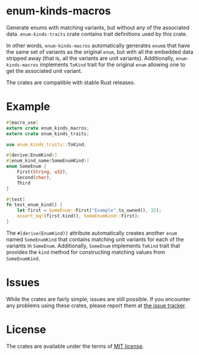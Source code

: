 # enum-kinds-macros

Generate enums with matching variants, but without any of the associated data.
`enum-kinds-traits` crate contains trait definitions used by this crate.

In other words, `enum-kinds-macros` automatically generates `enum`s that have
the same set of variants as the original `enum`, but with all the embedded data
stripped away (that is, all the variants are unit variants). Additionally,
`enum-kinds-macros` implements `ToKind` trait for the original `enum` allowing
one to get the associated unit variant.

The crates are compatible with stable Rust releases.

# Example

```rust
#[macro_use]
extern crate enum_kinds_macros;
extern crate enum_kinds_traits;

use enum_kinds_traits::ToKind;

#[derive(EnumKind)]
#[enum_kind_name(SomeEnumKind)]
enum SomeEnum {
    First(String, u32),
    Second(char),
    Third
}

#[test]
fn test_enum_kind() {
    let first = SomeEnum::First("Example".to_owned(), 32);
    assert_eq!(first.kind(), SomeEnumKind::First);
}
```

The `#[derive(EnumKind)]` attribute automatically creates another `enum` named
`SomeEnumKind` that contains matching unit variants for each of the variants in
`SomeEnum`. Additionally, `SomeEnum` implements `ToKind` trait that provides the
`kind` method for constructing matching values from `SomeEnumKind`.

# Issues

While the crates are fairly simple, issues are still possible. If you encounter
any problems using these crates, please report them
at [the issue tracker](https://bitbucket.org/Soft/enum-kinds/issues).

# License

The crates are available under the terms of [MIT license](https://opensource.org/licenses/MIT).
